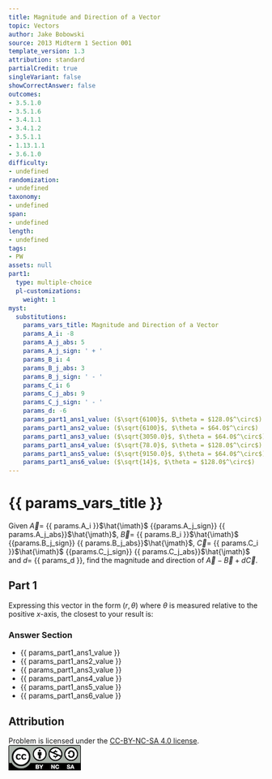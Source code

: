 ```yaml
---
title: Magnitude and Direction of a Vector
topic: Vectors
author: Jake Bobowski
source: 2013 Midterm 1 Section 001
template_version: 1.3
attribution: standard
partialCredit: true
singleVariant: false
showCorrectAnswer: false
outcomes:
- 3.5.1.0
- 3.5.1.6
- 3.4.1.1
- 3.4.1.2
- 3.5.1.1
- 1.13.1.1
- 3.6.1.0
difficulty:
- undefined
randomization:
- undefined
taxonomy:
- undefined
span:
- undefined
length:
- undefined
tags:
- PW
assets: null
part1:
  type: multiple-choice
  pl-customizations:
    weight: 1
myst:
  substitutions:
    params_vars_title: Magnitude and Direction of a Vector
    params_A_i: -8
    params_A_j_abs: 5
    params_A_j_sign: ' + '
    params_B_i: 4
    params_B_j_abs: 3
    params_B_j_sign: ' - '
    params_C_i: 6
    params_C_j_abs: 9
    params_C_j_sign: ' - '
    params_d: -6
    params_part1_ans1_value: ($\sqrt{6100}$, $\theta = $128.0$^\circ$)
    params_part1_ans2_value: ($\sqrt{6100}$, $\theta = $64.0$^\circ$)
    params_part1_ans3_value: ($\sqrt{3050.0}$, $\theta = $64.0$^\circ$)
    params_part1_ans4_value: ($\sqrt{78.0}$, $\theta = $128.0$^\circ$)
    params_part1_ans5_value: ($\sqrt{9150.0}$, $\theta = $64.0$^\circ$)
    params_part1_ans6_value: ($\sqrt{14}$, $\theta = $128.0$^\circ$)
---
```

# {{ params_vars_title }}
Given $\vec{A} =$ {{ params.A_i }}$\hat{\imath}$ {{params.A_j_sign}} {{ params.A_j_abs}}$\hat{\jmath}$, $\vec{B} =$ {{ params.B_i }}$\hat{\imath}$ {{params.B_j_sign}} {{ params.B_j_abs}}$\hat{\jmath}$, $\vec{C} =$ {{ params.C_i }}$\hat{\imath}$ {{params.C_j_sign}} {{ params.C_j_abs}}$\hat{\jmath}$ and $d=$ {{ params_d }}, find the magnitude and direction of $\vec{A}-\vec{B}+d\vec{C}$.

## Part 1

Expressing this vector in the form $(r,\theta)$ where $\theta$ is measured relative to the positive $x$-axis, the closest to your result is:

### Answer Section

- {{ params_part1_ans1_value }}
- {{ params_part1_ans2_value }}
- {{ params_part1_ans3_value }}
- {{ params_part1_ans4_value }}
- {{ params_part1_ans5_value }}
- {{ params_part1_ans6_value }}

## Attribution

Problem is licensed under the [CC-BY-NC-SA 4.0 license](https://creativecommons.org/licenses/by-nc-sa/4.0/).<br> ![The Creative Commons 4.0 license requiring attribution-BY, non-commercial-NC, and share-alike-SA license.](https://raw.githubusercontent.com/firasm/bits/master/by-nc-sa.png)